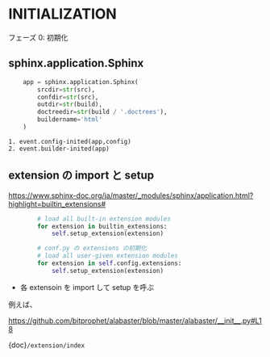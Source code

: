 
# INITIALIZATION

フェーズ 0: 初期化

## sphinx.application.Sphinx

```python
    app = sphinx.application.Sphinx(
        srcdir=str(src),
        confdir=str(src),
        outdir=str(build),
        doctreedir=str(build / '.doctrees'),
        buildername='html'
    )
```

```
1. event.config-inited(app,config)
2. event.builder-inited(app)
```

## extension の import と setup

<https://www.sphinx-doc.org/ja/master/_modules/sphinx/application.html?highlight=builtin_extensions#>

```python
        # load all built-in extension modules
        for extension in builtin_extensions:
            self.setup_extension(extension)

        # conf.py の extensions の初期化
        # load all user-given extension modules
        for extension in self.config.extensions:
            self.setup_extension(extension)            
```

* 各 extensoin を import して setup を呼ぶ

例えば、

<https://github.com/bitprophet/alabaster/blob/master/alabaster/__init__.py#L18>


{doc}`/extension/index`
